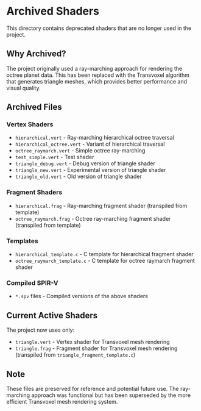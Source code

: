 # Archived Shaders

This directory contains deprecated shaders that are no longer used in the project.

## Why Archived?

The project originally used a ray-marching approach for rendering the octree planet data. This has been replaced with the Transvoxel algorithm that generates triangle meshes, which provides better performance and visual quality.

## Archived Files

### Vertex Shaders
- `hierarchical.vert` - Ray-marching hierarchical octree traversal
- `hierarchical_octree.vert` - Variant of hierarchical traversal
- `octree_raymarch.vert` - Simple octree ray-marching
- `test_simple.vert` - Test shader
- `triangle_debug.vert` - Debug version of triangle shader
- `triangle_new.vert` - Experimental version of triangle shader  
- `triangle_old.vert` - Old version of triangle shader

### Fragment Shaders
- `hierarchical.frag` - Ray-marching fragment shader (transpiled from template)
- `octree_raymarch.frag` - Octree ray-marching fragment shader (transpiled from template)

### Templates
- `hierarchical_template.c` - C template for hierarchical fragment shader
- `octree_raymarch_template.c` - C template for octree raymarch fragment shader

### Compiled SPIR-V
- `*.spv` files - Compiled versions of the above shaders

## Current Active Shaders

The project now uses only:
- `triangle.vert` - Vertex shader for Transvoxel mesh rendering
- `triangle.frag` - Fragment shader for Transvoxel mesh rendering (transpiled from `triangle_fragment_template.c`)

## Note

These files are preserved for reference and potential future use. The ray-marching approach was functional but has been superseded by the more efficient Transvoxel mesh rendering system.